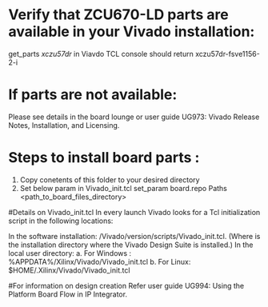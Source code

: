 # Verify that ZCU670-LD parts are available in your Vivado installation:
get_parts *xczu57dr* in Viavdo TCL console should return xczu57dr-fsve1156-2-i

# If parts are not available:
Please see details in the board lounge or user guide UG973: Vivado Release Notes, Installation, and Licensing.

# Steps to install board parts : 
1. Copy conetents of this folder to your desired directory 
2. Set below param in Vivado_init.tcl 
set_param board.repo Paths <path_to_board_files_directory> 


#Details on Vivado_init.tcl 
In every launch Vivado looks for a Tcl initialization script in the following locations:

In the software installation: <installdir>/Vivado/version/scripts/Vivado_init.tcl.
(Where <installdir> is the installation directory where the Vivado Design Suite is installed.)
In the local user directory:
a. For Windows : %APPDATA%/Xilinx/Vivado/Vivado_init.tcl
b. For Linux: $HOME/.Xilinx/Vivado/Vivado_init.tcl

#For information on design creation 
Refer user guide UG994: Using the Platform Board Flow in IP Integrator.
